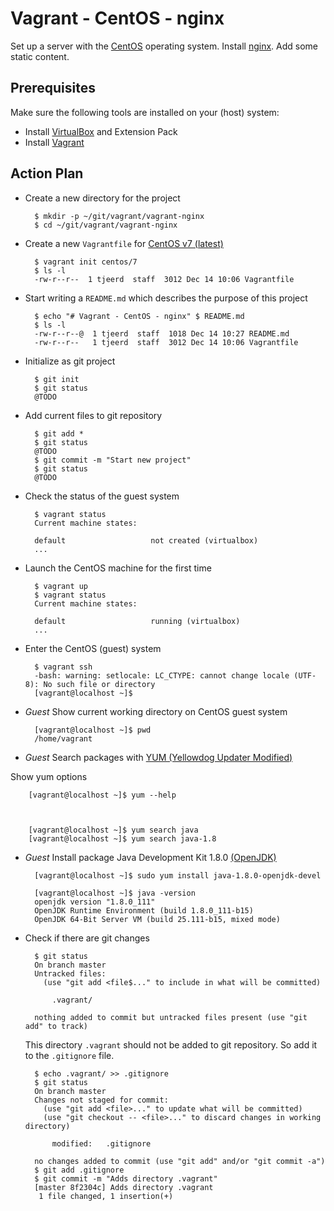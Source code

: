 # Vagrant - CentOS - nginx


Set up a server with the [CentOS](https://www.centos.org/) operating system.
Install [nginx](https://www.nginx.com/).
Add some static content.


## Prerequisites

Make sure the following tools are installed on your (host) system:

- Install [VirtualBox](https://www.virtualbox.org/) and Extension Pack
- Install [Vagrant](https://www.vagrantup.com/)


## Action Plan

- Create a new directory for the project

	    $ mkdir -p ~/git/vagrant/vagrant-nginx
	    $ cd ~/git/vagrant/vagrant-nginx

- Create a new `Vagrantfile` for [CentOS v7 (latest)](https://www.centos.org/)

	    $ vagrant init centos/7
	    $ ls -l
	    -rw-r--r--  1 tjeerd  staff  3012 Dec 14 10:06 Vagrantfile

- Start writing a `README.md` which describes the purpose of this project

	    $ echo "# Vagrant - CentOS - nginx" $ README.md
	    $ ls -l
	    -rw-r--r--@  1 tjeerd  staff  1018 Dec 14 10:27 README.md
	    -rw-r--r--   1 tjeerd  staff  3012 Dec 14 10:06 Vagrantfile

- Initialize as git project

	    $ git init
	    $ git status
	    @TODO

- Add current files to git repository

	    $ git add *
	    $ git status
	    @TODO
	    $ git commit -m "Start new project"
	    $ git status
	    @TODO

- Check the status of the guest system

	    $ vagrant status
	    Current machine states:
	    
	    default                   not created (virtualbox)
	    ...


- Launch the CentOS machine for the first time

	    $ vagrant up
	    $ vagrant status
	    Current machine states:
	    
	    default                   running (virtualbox)
	    ...

- Enter the CentOS (guest) system

	    $ vagrant ssh
	    -bash: warning: setlocale: LC_CTYPE: cannot change locale (UTF-8): No such file or directory
	    [vagrant@localhost ~]$

- *Guest* Show current working directory on CentOS guest system

	    [vagrant@localhost ~]$ pwd
	    /home/vagrant

- *Guest* Search packages with [YUM (Yellowdog Updater Modified)](https://www.google.com/webhp?ion=1&espv=2&ie=UTF-8#q=yum+linux)

Show yum options

	    [vagrant@localhost ~]$ yum --help



	    [vagrant@localhost ~]$ yum search java
	    [vagrant@localhost ~]$ yum search java-1.8


- *Guest* Install package Java Development Kit 1.8.0 [(OpenJDK)](http://openjdk.java.net/)

	    [vagrant@localhost ~]$ sudo yum install java-1.8.0-openjdk-devel
	    
	    [vagrant@localhost ~]$ java -version
	    openjdk version "1.8.0_111"
	    OpenJDK Runtime Environment (build 1.8.0_111-b15)
	    OpenJDK 64-Bit Server VM (build 25.111-b15, mixed mode)



- Check if there are git changes 

	    $ git status
	    On branch master
	    Untracked files:
	      (use "git add <file$..." to include in what will be committed)
	    
	        .vagrant/
	    
	    nothing added to commit but untracked files present (use "git add" to track)

    This directory `.vagrant` should not be added to git repository. So add it to the
    `.gitignore` file.

	    $ echo .vagrant/ >> .gitignore
	    $ git status
	    On branch master
	    Changes not staged for commit:
	      (use "git add <file>..." to update what will be committed)
	      (use "git checkout -- <file>..." to discard changes in working directory)
	
	        modified:   .gitignore
	
	    no changes added to commit (use "git add" and/or "git commit -a")
	    $ git add .gitignore
	    $ git commit -m "Adds directory .vagrant"
	    [master 8f2304c] Adds directory .vagrant
	     1 file changed, 1 insertion(+)

